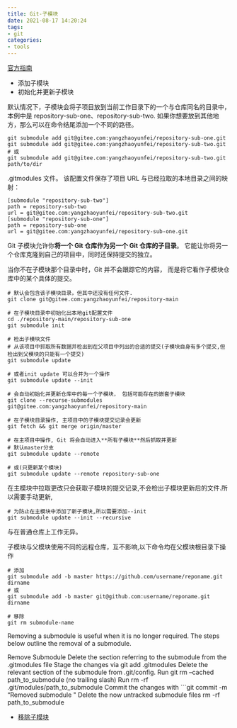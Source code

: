 ```yaml
---
title: Git-子模块
date: 2021-08-17 14:20:24
tags:
- git
categories: 
- tools
---
```


[官方指南](https://git-scm.com/book/zh/v2/Git-%E5%B7%A5%E5%85%B7-%E5%AD%90%E6%A8%A1%E5%9D%97)

-   添加子模块
-   初始化并更新子模块

默认情况下，子模块会将子项目放到当前工作目录下的一个与仓库同名的目录中，本例中是 repository-sub-one、repository-sub-two. 如果你想要放到其他地方，那么可以在命令结尾添加一个不同的路径。
<!--more-->



```
git submodule add git@gitee.com:yangzhaoyunfei/repository-sub-one.git
git submodule add git@gitee.com:yangzhaoyunfei/repository-sub-two.git
# 或
git submodule add git@gitee.com:yangzhaoyunfei/repository-sub-two.git path/to/dir
```

.gitmodules 文件。 该配置文件保存了项目 URL 与已经拉取的本地目录之间的映射：



```
[submodule "repository-sub-two"]
path = repository-sub-two
url = git@gitee.com:yangzhaoyunfei/repository-sub-two.git
[submodule "repository-sub-one"]
path = repository-sub-one
url = git@gitee.com:yangzhaoyunfei/repository-sub-one.git
```

Git 子模块允许你**将一个 Git 仓库作为另一个 Git 仓库的子目录**。 它能让你将另一个仓库克隆到自己的项目中，同时还保持提交的独立。

当你不在子模块那个目录中时，Git 并不会跟踪它的内容， 而是将它看作子模块仓库中的某个具体的提交。



```
# 默认会包含该子模块目录，但其中还没有任何文件.
git clone git@gitee.com:yangzhaoyunfei/repository-main

# 在子模块目录中初始化出本地git配置文件
cd ./repository-main/repository-sub-one
git submodule init

# 检出子模块文件
# 从该项目中抓取所有数据并检出到在父项目中列出的合适的提交(子模块自身有多个提交,但检出到父模块的只能有一个提交)
git submodule update

# 或者init update 可以合并为一个操作
git submodule update --init
```



```
# 会自动初始化并更新仓库中的每一个子模块， 包括可能存在的嵌套子模块
git clone --recurse-submodules git@gitee.com:yangzhaoyunfei/repository-main
```



```
# 在子模块目录操作, 主项目中的子模块提交记录会更新
git fetch && git merge origin/master
```


```
# 在主项目中操作, Git 将会自动进入**所有子模块**然后抓取并更新
# 默认master分支
git submodule update --remote

# 或(只更新某个模块)
git submodule update --remote repository-sub-one
```

在主模块中拉取更改只会获取子模块的提交记录,不会检出子模块更新后的文件.所以需要手动更新,



```
# 为防止在主模块中添加了新子模块,所以需要添加--init
git submodule update --init --recursive
```

与在普通仓库上工作无异。

子模块与父模块使用不同的远程仓库，互不影响,以下命令均在父模块根目录下操作


```
# 添加
git submodule add -b master https://github.com/username/reponame.git dirname
# 或
git submodule add -b master git@github.com:username/reponame.git dirname

# 移除
git rm submodule-name
```

Removing a submodule is useful when it is no longer required. The steps below outline the removal of a submodule.

Remove Submodule Delete the section referring to the submodule from the .gitmodules file Stage the changes via git add .gitmodules Delete the relevant section of the submodule from .git/config. Run git rm –cached path\_to\_submodule (no trailing slash) Run rm -rf .git/modules/path\_to\_submodule Commit the changes with \`\`\`git commit -m “Removed submodule " Delete the now untracked submodule files rm -rf path\_to\_submodule

-   [移除子模块](https://forum.freecodecamp.org/t/how-to-remove-a-submodule-in-git/13228)
